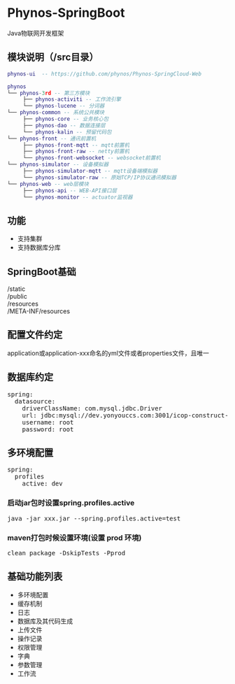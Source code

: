 # Phynos-SpringBoot
Java物联网开发框架

## 模块说明（/src目录）
```lua
phynos-ui  -- https://github.com/phynos/Phynos-SpringCloud-Web

phynos
└── phynos-3rd -- 第三方模块  
     ├── phynos-activiti -- 工作流引擎  
     └── phynos-lucene -- 分词器  
└── phynos-common -- 系统公共模块  
     ├── phynos-core -- 业务核心包  
     ├── phynos-dao -- 数据连接层  
     └── phynos-kalin -- 预留代码包  
└── phynos-front -- 通讯前置机  
     ├── phynos-front-mqtt -- mqtt前置机  
     ├── phynos-front-raw -- netty前置机  
     └── phynos-front-websocket -- websocket前置机  
└── phynos-simulator -- 设备模拟器 
     ├── phynos-simulator-mqtt -- mqtt设备端模拟器  
     └── phynos-simulator-raw -- 原始TCP/IP协议通讯模拟器  
└── phynos-web -- web层模块 
     ├── phynos-api -- WEB-API接口层  
     └── phynos-monitor -- actuator监视器  

```

## 功能
- 支持集群
- 支持数据库分库

## SpringBoot基础
/static  
/public  
/resources  
/META-INF/resources  

## 配置文件约定
application或application-xxx命名的yml文件或者properties文件，且唯一

## 数据库约定
<pre>
spring: 
  datasource:
    driverClassName: com.mysql.jdbc.Driver
    url: jdbc:mysql://dev.yonyouccs.com:3001/icop-construct-busisubpack
    username: root
    password: root
</pre>
    
## 多环境配置
<pre>
spring: 
  profiles
    active: dev
</pre>
### 启动jar包时设置spring.profiles.active
<pre>
java -jar xxx.jar --spring.profiles.active=test
</pre>
### maven打包时候设置环境(设置 prod 环境)
<pre>
clean package -DskipTests -Pprod
</pre>

## 基础功能列表
- 多环境配置
- 缓存机制
- 日志
- 数据库及其代码生成
- 上传文件
- 操作记录
- 权限管理
- 字典
- 参数管理
- 工作流